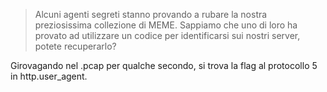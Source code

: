 > Alcuni agenti segreti stanno provando a rubare la nostra preziosissima collezione di MEME.
> Sappiamo che uno di loro ha provato ad utilizzare un codice per identificarsi sui nostri server, potete recuperarlo?

Girovagando nel .pcap per qualche secondo, si trova la flag al protocollo 5 in http.user_agent.